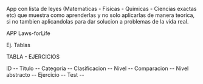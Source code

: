 App con lista de leyes (Matematicas - Fisicas - Quimicas - Ciencias exactas etc) que muestra como aprenderlas y no solo aplicarlas de manera teorica, si no tambien aplicandolas para dar solucion a problemas de la vida real.

APP Laws-forLife


Ej. Tablas

TABLA - EJERCICIOS

ID -- Titulo -- Categoria -- Clasificacion --  Nivel -- Comparacion -- Nivel abstracto -- Ejercicio -- Test --


